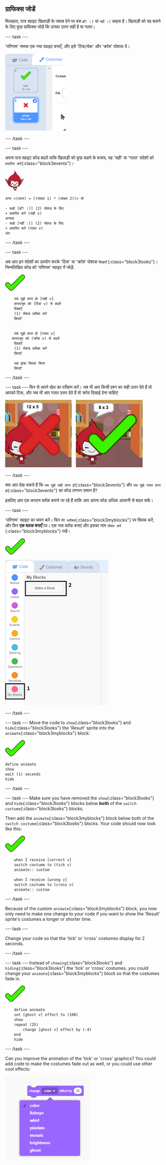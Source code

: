 ## ग्राफिक्स जोडें

फिलहाल, पात्र स्प्राइट खिलाड़ी के जवाब देने पर बस ` हाँ! :) ` या ` नहीं :( ` कहता है। खिलाड़ी को यह बताने के लिए कुछ ग्राफिक्स जोड़ें कि उनका उत्तर सही है या गलत।

\--- task \---

'परिणाम' नामक एक नया स्प्राइट बनाएँ, और इसे 'टिक/चेक' और 'क्रॉस' पोशाक दें।

![Sprite with tick and cross costumes](images/brain-result.png)

\--- /task \---

\--- task \---

अपना पात्र स्प्राइट कोड बदलें ताकि खिलाड़ी को कुछ कहने के बजाय, यह 'सही' या 'गलत' संदेशों को `प्रसारित करें`{:class="block3events"}।

![पात्र स्प्राइट](images/giga-sprite.png)

```blocks3
अगर <(उत्तर) = ((संख्या 1) * (संख्या 2))> तो

- कहो [हाँ! :)] (2) सेकंड के लिए
+ प्रसारित करें (सही v)
अन्यथा
- कहो [नहीं :(] (2) सेकंड के लिए
+ प्रसारित करें (गलत v)
अंत
```

\--- /task \---

\--- task \---

अब आप इन संदेशों का उपयोग करके 'टिक' या 'क्रॉस' पोशाक `दिखाएँ` {:class="block3looks"}। निम्नलिखित कोड को 'परिणाम' स्प्राइट में जोड़ें:

![Result sprite](images/result-sprite.png)

```blocks3
    जब मुझे प्राप्त हो [सही v]
    कास्टयूम को (टिक v) से बदलें
    दिखाएँ
    (1) सेकंड प्रतीक्षा करें
    छिपाएँ
   

    जब मुझे प्राप्त हो [गलत v]
   कास्टयूम को (क्रॉस v) से बदलें
    दिखाएँ
    (1) सेकंड प्रतीक्षा करें
    छिपाएँ

    जब झंडा क्लिक किया
    छिपाएँ
```

\--- /task \---

\--- task \--- फिर से अपने खेल का परीक्षण करें। जब भी आप किसी प्रश्न का सही उत्तर देते हैं तो आपको टिक, और जब भी आप गलत उत्तर देते हैं तो क्रॉस दिखाई देना चाहिए!

![Tick for correct, cross for wrong answer](images/brain-test-answer.png)

\--- /task \---

क्या आप देख सकते हैं कि `जब मुझे सही प्राप्त हो`{:class="block3events"} और `जब मुझे गलत प्राप्त हो`{:class="block3events"} का कोड लगभग समान है?

इसलिए आप एक कस्टम ब्लॉक बनाने जा रहे हैं ताकि आप अपना कोड अधिक आसानी से बदल सकें।

\--- task \---

'परिणाम' स्प्राइट का चयन करें। फिर `मेरे ब्लॉक्स`{:class="block3myblocks"} पर क्लिक करें, और फिर **एक ब्लाक बनाएँ** पर। एक नया ब्लॉक बनाएं और इसका नाम `जीवंत करें` {:class="block3myblocks"} रखें।

![Result sprite](images/result-sprite.png)

![Create a block called animate](images/brain-animate-function.png)

\--- /task \---

\--- task \--- Move the code to `show`{:class="block3looks"} and `hide`{:class="block3looks"} the 'Result' sprite into the `animate`{:class="block3myblocks"} block:

![Result sprite](images/result-sprite.png)

```blocks3
define animate
show
wait (1) seconds
hide
```

\--- /task \---

\--- task \--- Make sure you have removed the `show`{:class="block3looks"} and `hide`{:class="block3looks"} blocks below **both** of the `switch costume`{:class="block3looks"} blocks.

Then add the `animate`{:class="block3myblocks"} block below both of the `switch costume`{:class="block3looks"} blocks. Your code should now look like this:

![Result sprite](images/result-sprite.png)

```blocks3
    when I receive [correct v]
    switch costume to (tick v)
    animate:: custom

    when I receive [wrong v]
    switch costume to (cross v)
    animate:: custom
```

\--- /task \---

Because of the custom `animate`{:class="block3myblocks"} block, you now only need to make one change to your code if you want to show the 'Result' sprite's costumes a longer or shorter time.

\--- task \---

Change your code so that the 'tick' or 'cross' costumes display for 2 seconds.

\--- /task \---

\--- task \--- Instead of `showing`{:class="block3looks"} and `hiding`{:class="block3looks"} the 'tick' or 'cross' costumes, you could change your `animate`{:class="block3myblocks"} block so that the costumes fade in.

![Result sprite](images/result-sprite.png)

```blocks3
    define animate
    set [ghost v] effect to (100)
    show
    repeat (25)
        change [ghost v] effect by (-4)
    end
    hide
```

\--- /task \---

Can you improve the animation of the 'tick' or 'cross' graphics? You could add code to make the costumes fade out as well, or you could use other cool effects:

![स्क्रीनशॉट](images/brain-effects.png)